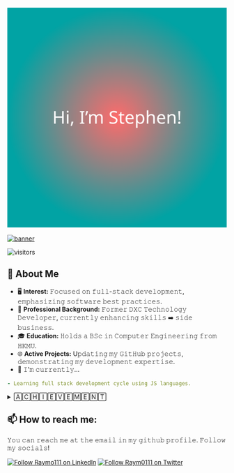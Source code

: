 ![个人动画示例](./assets/splash.svg)



[<img src="https://github.com/lamkaichim/lamkaichim/blob/main/banner.gif" alt="banner" title="banner"/>](https://www.linkedin.com/in/lamkaichim/)

![visitors](https://vbr.nathanchung.dev/badge?page_id=lamkaichim&color=white&logo=github&style=plastic&text=VISITORS)

## :book: About Me
- 🖥 **Interest:** 𝙵𝚘𝚌𝚞𝚜𝚎𝚍 𝚘𝚗 𝚏𝚞𝚕𝚕-𝚜𝚝𝚊𝚌𝚔 𝚍𝚎𝚟𝚎𝚕𝚘𝚙𝚖𝚎𝚗𝚝, 𝚎𝚖𝚙𝚑𝚊𝚜𝚒𝚣𝚒𝚗𝚐 𝚜𝚘𝚏𝚝𝚠𝚊𝚛𝚎 𝚋𝚎𝚜𝚝 𝚙𝚛𝚊𝚌𝚝𝚒𝚌𝚎𝚜.
- 💼 **Professional Background:** 𝙵𝚘𝚛𝚖𝚎𝚛 𝙳𝚇𝙲 𝚃𝚎𝚌𝚑𝚗𝚘𝚕𝚘𝚐𝚢 𝙳𝚎𝚟𝚎𝚕𝚘𝚙𝚎𝚛, 𝚌𝚞𝚛𝚛𝚎𝚗𝚝𝚕𝚢 𝚎𝚗𝚑𝚊𝚗𝚌𝚒𝚗𝚐 𝚜𝚔𝚒𝚕𝚕𝚜 ➡️ 𝚜𝚒𝚍𝚎 𝚋𝚞𝚜𝚒𝚗𝚎𝚜𝚜.
- 🎓 **Education:** 𝙷𝚘𝚕𝚍𝚜 𝚊 𝙱𝚂𝚌 𝚒𝚗 𝙲𝚘𝚖𝚙𝚞𝚝𝚎𝚛 𝙴𝚗𝚐𝚒𝚗𝚎𝚎𝚛𝚒𝚗𝚐 𝚏𝚛𝚘𝚖 𝙷𝙺𝙼𝚄.
- 🌐 **Active Projects:** U𝚙𝚍𝚊𝚝𝚒𝚗𝚐 𝚖𝚢 𝙶𝚒𝚝𝙷𝚞𝚋 𝚙𝚛𝚘𝚓𝚎𝚌𝚝𝚜, 𝚍𝚎𝚖𝚘𝚗𝚜𝚝𝚛𝚊𝚝𝚒𝚗𝚐 𝚖𝚢 𝚍𝚎𝚟𝚎𝚕𝚘𝚙𝚖𝚎𝚗𝚝 𝚎𝚡𝚙𝚎𝚛𝚝𝚒𝚜𝚎.
- 🔨 𝙸'𝚖 𝚌𝚞𝚛𝚛𝚎𝚗𝚝𝚕𝚢...
```yaml
- Learning full stack development cycle using JS languages.
```
<details>
  
  <summary>🄰🄲🄷🄸🄴🅅🄴🄼🄴🄽🅃</summary>
<!-- achivement description
  icons
some statics 
  websites-->
  
  <!--START_SECTION:activity-->
  
<p align="center" style="display: flex; justify-content: center; align-items: center; flex-wrap: wrap;">
  <!--START_SECTION:activity-->
  <!--END_SECTION:activity-->
    <img src="https://github-readme-stats.vercel.app/api/top-langs/?username=lamkaichim&hide_langs_below=1&theme=default&line_height=27&layout=compact" style="margin: 10px;" />
    <img src="https://github-readme-stats.vercel.app/api?username=lamkaichim&show_icons=true&count_private=true&include_all_commits=true&line_height=21" alt="lam kai chim's Github Stats" style="margin: 10px;" />
    <img src="https://github-profile-trophy.vercel.app/?username=lamkaichim&row=2&column=3&theme=oldie" alt="lamkaichim's Github Trophy" style="margin: 10px;" />
</p>
</details>

## 📫 **How to reach me:**
𝚈𝚘𝚞 𝚌𝚊𝚗 𝚛𝚎𝚊𝚌𝚑 𝚖𝚎 𝚊𝚝 𝚝𝚑𝚎 𝚎𝚖𝚊𝚒𝚕 𝚒𝚗 𝚖𝚢 𝚐𝚒𝚝𝚑𝚞𝚋 𝚙𝚛𝚘𝚏𝚒𝚕𝚎. 𝙵𝚘𝚕𝚕𝚘𝚠 𝚖𝚢 𝚜𝚘𝚌𝚒𝚊𝚕𝚜!

[<img src="https://github.com/lamkaichim/lamkaichim/blob/main/Social/linkedin.png" height="40em" align="center" alt="Follow Raymo111 on LinkedIn" title="Follow Stephen on LinkedIn"/>](https://linkedin.com/in/lamkaichim)
[<img src="https://github.com/lamkaichim/lamkaichim/blob/main/Social/twitter.svg" height="40em" align="center" alt="Follow Raym0111 on Twitter" title="Follow Stephen on Twitter"/>](https://twitter.com/stephen_lkc)










